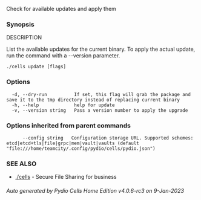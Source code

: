 Check for available updates and apply them

### Synopsis


DESCRIPTION

  List the available updates for the current binary.
  To apply the actual update, run the command with a --version parameter.


```
./cells update [flags]
```

### Options

```
  -d, --dry-run          If set, this flag will grab the package and save it to the tmp directory instead of replacing current binary
  -h, --help             help for update
  -v, --version string   Pass a version number to apply the upgrade
```

### Options inherited from parent commands

```
      --config string   Configuration storage URL. Supported schemes: etcd|etcd+tls|file|grpc|mem|vault|vaults (default "file:///home/teamcity/.config/pydio/cells/pydio.json")
```

### SEE ALSO

* [./cells](./cells)	 - Secure File Sharing for business

###### Auto generated by Pydio Cells Home Edition v4.0.6-rc3 on 9-Jan-2023
